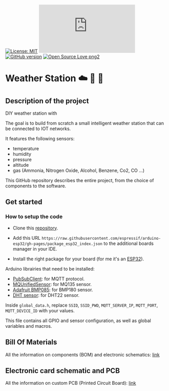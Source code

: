 [![License: MIT](https://img.shields.io/badge/License-MIT-yellow.svg)](https://opensource.org/licenses/MIT)
[![GitHub commits](https://badgen.net/github/commits/Naereen/Strapdown.js)](https://GitHub.com/Naereen/StrapDown.js/commit/)
[![GitHub version](https://badge.fury.io/gh/Naereen%2FStrapDown.js.svg)](https://github.com/Naereen/StrapDown.js)
[![Open Source Love png2](https://badges.frapsoft.com/os/v2/open-source.png?v=103)](https://github.com/ellerbrock/open-source-badges/)

# Weather Station :cloud: :sunrise_over_mountains: :rainbow:

## Description of the project

DIY weather station with 

The goal is to build from scratch a small intelligent weather station that can be connected to IOT networks.

It features the following sensors:
- temperature
- humidity
- pressure
- altitude
- gas (Ammonia, Nitrogen Oxide, Alcohol, Benzene, Co2, CO ...)

This GitHub repository describes the entire project, from the choice of components to the software.

## Get started

### How to setup the code

- Clone this [repository](https://github.com/VincentKobz/diy-weather-station/).

- Add this URL `https://raw.githubusercontent.com/espressif/arduino-esp32/gh-pages/package_esp32_index.json` to the additional boards manager in your IDE.

- Install the right package for your board (for me it's an [ESP32](https://github.com/espressif/arduino-esp32)).

Arduino librairies that need to be installed:
- [PubSubClient](https://pubsubclient.knolleary.net/): for MQTT protocol.
- [MQUnifiedSensor](https://github.com/miguel5612/MQSensorsLib): for MQ135 sensor.
- [Adafruit BMP085](https://github.com/adafruit/Adafruit-BMP085-Library): for BMP180 sensor.
- [DHT sensor](https://github.com/adafruit/DHT-sensor-library): for DHT22 sensor.

Inside `global_data.h`, replace `SSID`, `SSID_PWD`, `MQTT_SERVER_IP`, `MQTT_PORT`, `MQTT_DEVICE_ID` with your values.

This file contains all GPIO and sensor configuration, as well as global variables and macros.

## Bill Of Materials

All the information on components (BOM) and electronic schematics: [link](bom.md)

## Electronic card schematic and PCB

All the information on custom PCB (Printed Circuit Board): [link](kicad/kicad.md)
